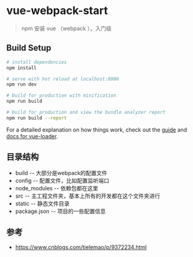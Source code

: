 # vue-webpack-start

> npm 安装 vue （webpack ），入门级

## Build Setup

``` bash
# install dependencies
npm install

# serve with hot reload at localhost:8080
npm run dev

# build for production with minification
npm run build

# build for production and view the bundle analyzer report
npm run build --report
```

For a detailed explanation on how things work, check out the [guide](http://vuejs-templates.github.io/webpack/) and [docs for vue-loader](http://vuejs.github.io/vue-loader).

## 目录结构

- build -- 大部分是webpack的配置文件
- config -- 配置文件，比如配置监听端口
- node_modules -- 依赖包都在这里
- src -- 主工程文件夹，基本上所有的开发都在这个文件夹进行
- static -- 静态文件目录
- package.json -- 项目的一些配置信息

## 参考

- https://www.cnblogs.com/tielemao/p/9372234.html
